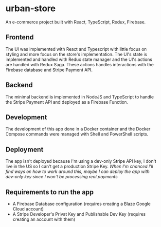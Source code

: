 # urban-store

An e-commerce project built with React, TypeScript, Redux, Firebase.

## Frontend

The UI was implemented with React and Typescript with little focus on styling and more focus on the store's implementation. The UI's state is implemented and handled with Redux state manager and the UI's actions are handled with Redux Saga.
These actions handles interactions with the Firebase database and Stripe Payment API.

## Backend

The minimal backend is implemented in NodeJS and TypeScript to handle the Stripe Payment API and deployed as a Firebase Function.

## Development

The development of this app done in a Docker container and the Docker Compose commands were managed with Shell and PowerShell scripts.

## Deployment

The app isn't deployed because I'm using a dev-only Stripe API key, I don't live in the US so I can't get a production Stripe Key. _When I'm chanced I'll find ways on how to work around this, maybe I can deploy the app with dev-only key since I won't be processing real payments_

## Requirements to run the app

- A Firebase Database configuration (requires creating a Blaze Google Cloud account)
- A Stripe Developer's Privat Key and Publishable Dev Key (requires creating an account with them)
